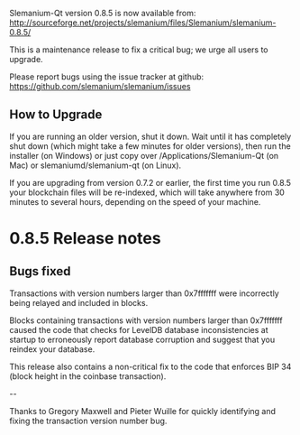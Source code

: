 Slemanium-Qt version 0.8.5 is now available from:
  http://sourceforge.net/projects/slemanium/files/Slemanium/slemanium-0.8.5/

This is a maintenance release to fix a critical bug;
we urge all users to upgrade.

Please report bugs using the issue tracker at github:
  https://github.com/slemanium/slemanium/issues


How to Upgrade
--------------

If you are running an older version, shut it down. Wait
until it has completely shut down (which might take a few minutes for older
versions), then run the installer (on Windows) or just copy over
/Applications/Slemanium-Qt (on Mac) or slemaniumd/slemanium-qt (on Linux).

If you are upgrading from version 0.7.2 or earlier, the first time you
run 0.8.5 your blockchain files will be re-indexed, which will take
anywhere from 30 minutes to several hours, depending on the speed of
your machine.

0.8.5 Release notes
===================

Bugs fixed
----------

Transactions with version numbers larger than 0x7fffffff were
incorrectly being relayed and included in blocks.

Blocks containing transactions with version numbers larger
than 0x7fffffff caused the code that checks for LevelDB database
inconsistencies at startup to erroneously report database
corruption and suggest that you reindex your database.

This release also contains a non-critical fix to the code that
enforces BIP 34 (block height in the coinbase transaction).

--

Thanks to Gregory Maxwell and Pieter Wuille for quickly
identifying and fixing the transaction version number bug.

